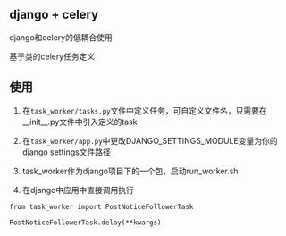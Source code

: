 ## django + celery

django和celery的低耦合使用

基于类的celery任务定义


## 使用

1. 在`task_worker/tasks.py`文件中定义任务，可自定义文件名，只需要在__init__.py文件中引入定义的task

2. 在`task_worker/app.py`中更改DJANGO_SETTINGS_MODULE变量为你的django settings文件路径

3. task_worker作为django项目下的一个包，启动run_worker.sh

4. 在django中应用中直接调用执行
```
from task_worker import PostNoticeFollowerTask

PostNoticeFollowerTask.delay(**kwargs)
```
